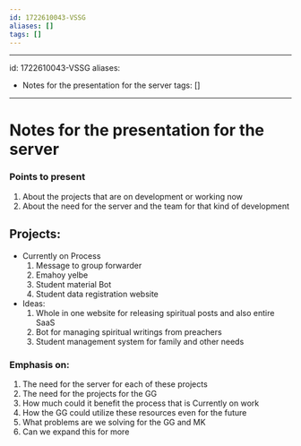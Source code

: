 ```yaml
---
id: 1722610043-VSSG
aliases: []
tags: []
---
```


______________________________________________________________________

id: 1722610043-VSSG
aliases:

- Notes for the presentation for the server
  tags: \[\]

______________________________________________________________________

# Notes for the presentation for the server

### Points to present

1. About the projects that are on development or working now
2. About the need for the server and the team for that kind of development

## Projects:

- Currently on Process
  1. Message to group forwarder
  2. Emahoy yelbe
  3. Student material Bot
  4. Student data registration website
- Ideas:
  1. Whole in one website for releasing spiritual posts and also entire SaaS
  2. Bot for managing spiritual writings from preachers
  3. Student management system for family and other needs

### Emphasis on:

1. The need for the server for each of these projects
2. The need for the projects for the GG
3. How much could it benefit the process that is Currently on work
4. How the GG could utilize these resources even for the future
5. What problems are we solving for the GG and MK
6. Can we expand this for more
